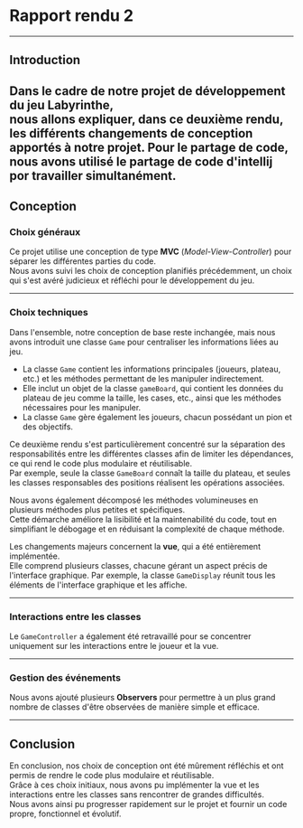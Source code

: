 # Rapport rendu 2

---

## Introduction

Dans le cadre de notre projet de développement du jeu **Labyrinthe**,  
nous allons expliquer, dans ce deuxième rendu, les différents changements de conception apportés à notre projet.
Pour le partage de code, nous avons utilisé le partage de code d'intellij por travailler simultanément.
---

## Conception

### Choix généraux

Ce projet utilise une conception de type **MVC** (*Model-View-Controller*) pour séparer les différentes parties du code.  
Nous avons suivi les choix de conception planifiés précédemment, un choix qui s'est avéré judicieux et réfléchi pour le développement du jeu.

---

### Choix techniques

Dans l'ensemble, notre conception de base reste inchangée, mais nous avons introduit une classe `Game` pour centraliser les informations liées au jeu.

- La classe `Game` contient les informations principales (joueurs, plateau, etc.) et les méthodes permettant de les manipuler indirectement.
- Elle inclut un objet de la classe `gameBoard`, qui contient les données du plateau de jeu comme la taille, les cases, etc., ainsi que les méthodes nécessaires pour les manipuler.
- La classe `Game` gère également les joueurs, chacun possédant un pion et des objectifs.

Ce deuxième rendu s'est particulièrement concentré sur la séparation des responsabilités entre les différentes classes afin de limiter les dépendances, ce qui rend le code plus modulaire et réutilisable.  
Par exemple, seule la classe `GameBoard` connaît la taille du plateau, et seules les classes responsables des positions réalisent les opérations associées.

Nous avons également décomposé les méthodes volumineuses en plusieurs méthodes plus petites et spécifiques.  
Cette démarche améliore la lisibilité et la maintenabilité du code, tout en simplifiant le débogage et en réduisant la complexité de chaque méthode.

Les changements majeurs concernent la **vue**, qui a été entièrement implémentée.  
Elle comprend plusieurs classes, chacune gérant un aspect précis de l'interface graphique. 
Par exemple, la classe `GameDisplay` réunit tous les éléments de l'interface graphique et les affiche.

---

### Interactions entre les classes

Le `GameController` a également été retravaillé pour se concentrer uniquement sur les interactions entre le joueur et la vue.

---

### Gestion des événements

Nous avons ajouté plusieurs **Observers** pour permettre à un plus grand nombre de classes d'être observées de manière simple et efficace.

---

## Conclusion

En conclusion, nos choix de conception ont été mûrement réfléchis et ont permis de rendre le code plus modulaire et réutilisable.  
Grâce à ces choix initiaux, nous avons pu implémenter la vue et les interactions entre les classes sans rencontrer de grandes difficultés.  
Nous avons ainsi pu progresser rapidement sur le projet et fournir un code propre, fonctionnel et évolutif.
